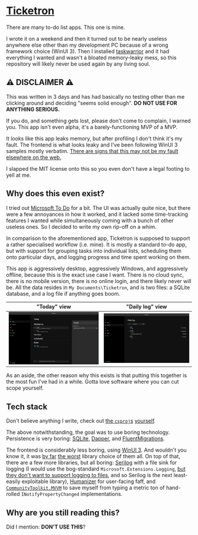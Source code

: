 # [Ticketron](https://www.youtube.com/watch?v=eaJmgMuYNjc)

There are many to-do list apps. This one is mine.

I wrote it on a weekend and then it turned out to be nearly useless anywhere else other than my development PC because of a wrong framework choice (WinUI 3).
Then I installed [taskwarrior](https://taskwarrior.org/) and it had everything I wanted and wasn't a bloated memory-leaky mess, so this repository will likely never be used again by any living soul.

## ⚠️ DISCLAIMER ⚠️

This was written in 3 days and has had basically no testing other than me clicking around and deciding "seems solid enough".
**DO NOT USE FOR ANYTHING SERIOUS.**

If you do, and something gets lost, please don't come to complain, I warned you.
This app isn't even alpha, it's a barely-functioning MVP of a MVP.

It looks like this app leaks memory, but after profiling I don't think it's my fault.
The frontend is what looks leaky and I've been following WinUI 3 samples mostly verbatim.
[There are signs that this may not be my fault elsewhere on the web.](https://github.com/microsoft/microsoft-ui-xaml/issues/5978)

I slapped the MIT license onto this so you even don't have a legal footing to yell at me.

## Why does this even exist?

I tried out [Microsoft To Do](https://todo.microsoft.com/tasks/) for a bit.
The UI was actually quite nice, but there were a few annoyances in how it worked, and it lacked some time-tracking features I wanted while simultaneously coming with a bunch of other useless ones. So I decided to write my own rip-off on a whim.

In comparison to the aforementioned app, Ticketron is supposed to support a rather specialised workflow (i.e. mine).
It is mostly a standard to-do app, but with support for grouping tasks into individual lists, scheduling them onto particular days, and logging progress and time spent working on them.

This app is aggressively desktop, aggressively Windows, and aggressively offline, because this is the exact use case I want.
There is no cloud sync, there is no mobile version, there is no online login, and there likely never will be.
All the data resides in `My Documents\Ticketron`, and is two files: a SQLite database, and a log file if anything goes boom.

| "Today" view | "Daily log" view |
| :-: | :-: |
| !["Today" view](TodayPage.PNG) | !["Daily log" view](DailyLogPage.PNG) |

As an aside, the other reason why this exists is that putting this together is the most fun I've had in a while.
Gotta love software where you can cut scope yourself.

## Tech stack

Don't believe anything I write, check out [the `csproj`s](Ticketron.DB/Ticketron.DB.csproj) [yourself](Ticketron.App/Ticketron.App.csproj).

The above notwithstanding, the goal was to use boring technology.
Persistence is very boring: [SQLite](https://www.sqlite.org/index.html), [Dapper](https://github.com/DapperLib/Dapper), and [FluentMigrations](https://fluentmigrator.github.io/).

The frontend is considerably less boring, using [WinUI 3](https://docs.microsoft.com/en-us/windows/apps/winui/winui3/).
And wouldn't you know it, it was [by far](https://github.com/microsoft/microsoft-ui-xaml/issues/3290) [the worst](https://github.com/microsoft/microsoft-ui-xaml/issues/5978) library choice of them all.
On top of that, there are a few more libraries, but all boring: [Serilog](https://serilog.net/) with a file sink for logging (I would use the bog-standard `Microsoft.Extensions.Logging`, [but they don't want to support logging to files](https://github.com/aspnet/Logging/issues/441), and so Serilog is the next least-easily exploitable library), [Humanizer](https://github.com/Humanizr/Humanizer) for user-facing faff, and [`CommunityToolkit.MVVM`](https://docs.microsoft.com/en-us/windows/communitytoolkit/mvvm/introduction) to save myself from typing a metric ton of hand-rolled `INotifyPropertyChanged` implementations.

## Why are you still reading this?

Did I mention: **DON'T USE THIS**?
